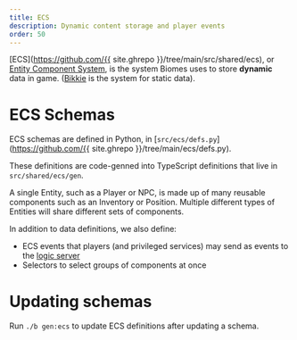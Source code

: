 ```yaml
---
title: ECS
description: Dynamic content storage and player events
order: 50
---
```


[ECS](https://github.com/{{ site.ghrepo }}/tree/main/src/shared/ecs), or [Entity Component System](https://en.wikipedia.org/wiki/Entity_component_system), is the system Biomes uses to store **dynamic** data in game. ([Bikkie](./bikkie.md) is the system for static data).

# ECS Schemas
ECS schemas are defined in Python, in [`src/ecs/defs.py`](https://github.com/{{ site.ghrepo }}/tree/main/ecs/defs.py).

These definitions are code-genned into TypeScript definitions that live in `src/shared/ecs/gen`.

A single Entity, such as a Player or NPC, is made up of many reusable components such as an Inventory or Position. Multiple different types of Entities will share different sets of components.

In addition to data definitions, we also define:
- ECS events that players (and privileged services) may send as events to the [logic server](./serverOverview.md)
- Selectors to select groups of components at once

# Updating schemas
Run `./b gen:ecs` to update ECS definitions after updating a schema.
